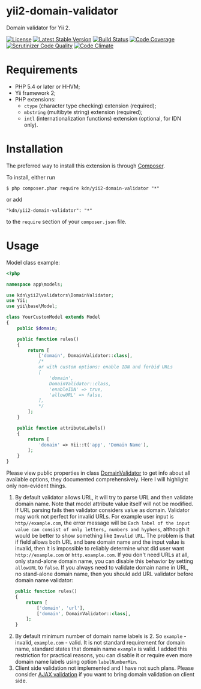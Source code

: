 # yii2-domain-validator

Domain validator for Yii 2.

[![License](https://poser.pugx.org/kdn/yii2-domain-validator/license)](https://packagist.org/packages/kdn/yii2-domain-validator)
[![Latest Stable Version](https://poser.pugx.org/kdn/yii2-domain-validator/v/stable)](https://packagist.org/packages/kdn/yii2-domain-validator)
[![Build Status](https://travis-ci.org/dmitry-kulikov/yii2-domain-validator.svg?branch=master)](https://travis-ci.org/dmitry-kulikov/yii2-domain-validator)
[![Code Coverage](https://scrutinizer-ci.com/g/dmitry-kulikov/yii2-domain-validator/badges/coverage.png?b=master)](https://scrutinizer-ci.com/g/dmitry-kulikov/yii2-domain-validator/?branch=master)
[![Scrutinizer Code Quality](https://scrutinizer-ci.com/g/dmitry-kulikov/yii2-domain-validator/badges/quality-score.png?b=master)](https://scrutinizer-ci.com/g/dmitry-kulikov/yii2-domain-validator/?branch=master)
[![Code Climate](https://codeclimate.com/github/dmitry-kulikov/yii2-domain-validator/badges/gpa.svg)](https://codeclimate.com/github/dmitry-kulikov/yii2-domain-validator)

# Requirements

- PHP 5.4 or later or HHVM;
- Yii framework 2;
- PHP extensions:
  - `ctype` (character type checking) extension (required);
  - `mbstring` (multibyte string) extension (required);
  - `intl` (internationalization functions) extension (optional, for IDN only).

# Installation

The preferred way to install this extension is through [Composer](https://getcomposer.org).

To install, either run

```
$ php composer.phar require kdn/yii2-domain-validator "*"
```

or add

```
"kdn/yii2-domain-validator": "*"
```

to the `require` section of your `composer.json` file.

# Usage

Model class example:

```php
<?php

namespace app\models;

use kdn\yii2\validators\DomainValidator;
use Yii;
use yii\base\Model;

class YourCustomModel extends Model
{
    public $domain;

    public function rules()
    {
        return [
            ['domain', DomainValidator::class],
            /*
            or with custom options: enable IDN and forbid URLs
            [
                'domain',
                DomainValidator::class,
                'enableIDN' => true,
                'allowURL' => false,
            ],
            */
        ];
    }

    public function attributeLabels()
    {
        return [
            'domain' => Yii::t('app', 'Domain Name'),
        ];
    }
}
```

Please view public properties in class
[DomainValidator](https://github.com/dmitry-kulikov/yii2-domain-validator/blob/master/src/DomainValidator.php)
to get info about all available options, they documented comprehensively. Here I will highlight only non-evident things.

1. By default validator allows URL, it will try to parse URL and then validate domain name.
Note that model attribute value itself will not be modified.
If URL parsing fails then validator considers value as domain.
Validator may work not perfect for invalid URLs. For example user input is `http//example.com`,
the error message will be `Each label of the input value can consist of only letters, numbers and hyphens`,
although it would be better to show something like `Invalid URL`.
The problem is that if field allows both URL and bare domain name and the input value is invalid,
then it is impossible to reliably determine what did user want `http://example.com` or `http.example.com`.
If you don't need URLs at all, only stand-alone domain name, you can disable this behavior
by setting `allowURL` to `false`.
If you always need to validate domain name in URL, no stand-alone domain name,
then you should add URL validator before domain name validator:
    ```php
    public function rules()
    {
        return [
            ['domain', 'url'],
            ['domain', DomainValidator::class],
        ];
    }
    ```
1. By default minimum number of domain name labels is 2. So `example` - invalid, `example.com` - valid.
It is not standard requirement for domain name, standard states that domain name `example` is valid.
I added this restriction for practical reasons, you can disable it or require even more domain name labels
using option `labelNumberMin`.
1. Client side validation not implemented and I have not such plans.
Please consider [AJAX validation](https://www.yiiframework.com/doc/guide/2.0/en/input-validation#ajax-validation)
if you want to bring domain validation on client side.
